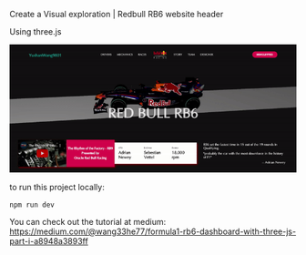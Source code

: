 Create a Visual exploration | Redbull RB6 website header

Using three.js

![alt text](./images/rb6_dribble.gif)

to run this project locally:

```
npm run dev
```

You can check out the tutorial at medium:
https://medium.com/@wang33he77/formula1-rb6-dashboard-with-three-js-part-i-a8948a3893ff

